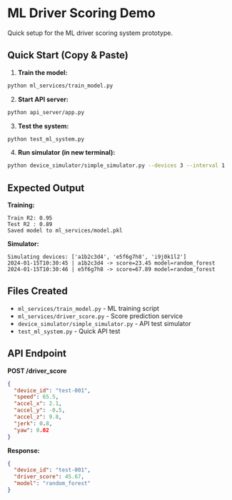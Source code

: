 # ML Driver Scoring Demo

Quick setup for the ML driver scoring system prototype.

## Quick Start (Copy & Paste)

1. **Train the model:**
```bash
python ml_services/train_model.py
```

2. **Start API server:**
```bash
python api_server/app.py
```

3. **Test the system:**
```bash
python test_ml_system.py
```

4. **Run simulator (in new terminal):**
```bash
python device_simulator/simple_simulator.py --devices 3 --interval 1
```

## Expected Output

**Training:**
```
Train R2: 0.95
Test R2 : 0.89
Saved model to ml_services/model.pkl
```

**Simulator:**
```
Simulating devices: ['a1b2c3d4', 'e5f6g7h8', 'i9j0k1l2']
2024-01-15T10:30:45 | a1b2c3d4 -> score=23.45 model=random_forest
2024-01-15T10:30:46 | e5f6g7h8 -> score=67.89 model=random_forest
```

## Files Created

- `ml_services/train_model.py` - ML training script
- `ml_services/driver_score.py` - Score prediction service  
- `device_simulator/simple_simulator.py` - API test simulator
- `test_ml_system.py` - Quick API test

## API Endpoint

**POST /driver_score**
```json
{
  "device_id": "test-001",
  "speed": 65.5,
  "accel_x": 2.1,
  "accel_y": -0.5,
  "accel_z": 9.8,
  "jerk": 0.8,
  "yaw": 0.02
}
```

**Response:**
```json
{
  "device_id": "test-001",
  "driver_score": 45.67,
  "model": "random_forest"
}
```